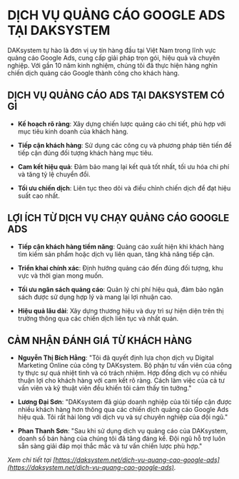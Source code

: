 # DỊCH VỤ QUẢNG CÁO GOOGLE ADS TẠI DAKSYSTEM

DAKsystem tự hào là đơn vị uy tín hàng đầu tại Việt Nam trong lĩnh vực quảng cáo Google Ads, cung cấp giải pháp trọn gói, hiệu quả và chuyên nghiệp. Với gần 10 năm kinh nghiệm, chúng tôi đã thực hiện hàng nghìn chiến dịch quảng cáo Google thành công cho khách hàng.

## DỊCH VỤ QUẢNG CÁO ADS TẠI DAKSYSTEM CÓ GÌ

- **Kế hoạch rõ ràng**: Xây dựng chiến lược quảng cáo chi tiết, phù hợp với mục tiêu kinh doanh của khách hàng.

- **Tiếp cận khách hàng**: Sử dụng các công cụ và phương pháp tiên tiến để tiếp cận đúng đối tượng khách hàng mục tiêu.

- **Cam kết hiệu quả**: Đảm bảo mang lại kết quả tốt nhất, tối ưu hóa chi phí và tăng tỷ lệ chuyển đổi.

- **Tối ưu chiến dịch**: Liên tục theo dõi và điều chỉnh chiến dịch để đạt hiệu suất cao nhất.

## LỢI ÍCH TỪ DỊCH VỤ CHẠY QUẢNG CÁO GOOGLE ADS

- **Tiếp cận khách hàng tiềm năng**: Quảng cáo xuất hiện khi khách hàng tìm kiếm sản phẩm hoặc dịch vụ liên quan, tăng khả năng tiếp cận.

- **Triển khai chính xác**: Định hướng quảng cáo đến đúng đối tượng, khu vực và thời gian mong muốn.

- **Tối ưu ngân sách quảng cáo**: Quản lý chi phí hiệu quả, đảm bảo ngân sách được sử dụng hợp lý và mang lại lợi nhuận cao.

- **Hiệu quả lâu dài**: Xây dựng thương hiệu và duy trì sự hiện diện trên thị trường thông qua các chiến dịch liên tục và nhất quán.

## CẢM NHẬN ĐÁNH GIÁ TỪ KHÁCH HÀNG

- **Nguyễn Thị Bích Hằng**: "Tôi đã quyết định lựa chọn dịch vụ Digital Marketing Online của công ty DAKsystem. Bộ phận tư vấn viên của công ty thực sự quá nhiệt tình và có trách nhiệm. Hợp đồng dịch vụ có nhiều thuận lợi cho khách hàng với cam kết rõ ràng. Cách làm việc của cả tư vấn viên và kỹ thuật viên đều khiến tôi cảm thấy tin tưởng."

- **Lương Đại Sơn**: "DAKsystem đã giúp doanh nghiệp của tôi tiếp cận được nhiều khách hàng hơn thông qua các chiến dịch quảng cáo Google Ads hiệu quả. Tôi rất hài lòng với dịch vụ và sự chuyên nghiệp của đội ngũ."

- **Phan Thanh Sơn**: "Sau khi sử dụng dịch vụ quảng cáo của DAKsystem, doanh số bán hàng của chúng tôi đã tăng đáng kể. Đội ngũ hỗ trợ luôn sẵn sàng giải đáp mọi thắc mắc và tư vấn chiến lược phù hợp."

*Xem chi tiết tại [https://daksystem.net/dich-vu-quang-cao-google-ads](https://daksystem.net/dich-vu-quang-cao-google-ads).*
